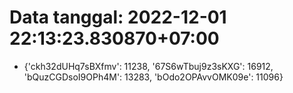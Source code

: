 # Data tanggal: 2022-12-01 22:13:23.830870+07:00

* {'ckh32dUHq7sBXfmv': 11238, '67S6wTbuj9z3sKXG': 16912, 'bQuzCGDsoI9OPh4M': 13283, 'bOdo2OPAvvOMK09e': 11096}
